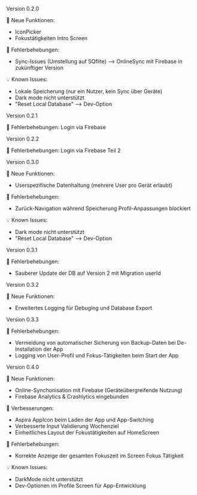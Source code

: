 Version 0.2.0

🚀 Neue Funktionen:
- IconPicker
- Fokustätigkeiten Intro Screen

🐞 Fehlerbehebungen:
- Sync-Issues (Umstellung auf SQflite) --> OnlineSync mit Firebase in zukünftiger Version

💡 Known Issues:
- Lokale Speicherung (nur ein Nutzer, kein Sync über Geräte)
- Dark mode nicht unterstützt
- "Reset Local Database" --> Dev-Option

Version 0.2.1

🐞 Fehlerbehebungen: Login via Firebase

Version 0.2.2

🐞 Fehlerbehebungen: Login via Firebase Teil 2

Version 0.3.0

🚀 Neue Funktionen:
- Userspezifische Datenhaltung (mehrere User pro Gerät erlaubt)

🐞 Fehlerbehebungen:
- Zurück-Navigation während Speicherung Profil-Anpassungen blockiert

💡 Known Issues:
- Dark mode nicht unterstützt
- "Reset Local Database" --> Dev-Option

Version 0.3.1

🐞 Fehlerbehebungen:
- Sauberer Update der DB auf Version 2 mit Migration userId

Version 0.3.2

🚀 Neue Funktionen:
- Erweitertes Logging für Debuging und Database Export

Version 0.3.3

🐞 Fehlerbehebungen:
- Vermeidung von automatischer Sicherung von Backup-Daten bei De-Installation der App
- Logging von User-Profil und Fokus-Tätigkeiten beim Start der App

Version 0.4.0

🚀 Neue Funktionen:
- Online-Synchonisation mit Firebase (Geräteübergreifende Nutzung)
- Firebase Analytics & Crashlytics eingebunden

🎁 Verbesserungen:
- Aspira AppIcon beim Laden der App und App-Switching
- Verbesserte Input Validierung Wochenziel
- Einheitliches Layout der Fokustätigkeiten auf HomeScreen

🐞 Fehlerbehebungen:
- Korrekte Anzeige der gesamten Fokuszeit im Screen Fokus Tätigkeit

💡 Known Issues:
- DarkMode nicht unterstützt
- Dev-Optionen im Profile Screen für App-Entwicklung